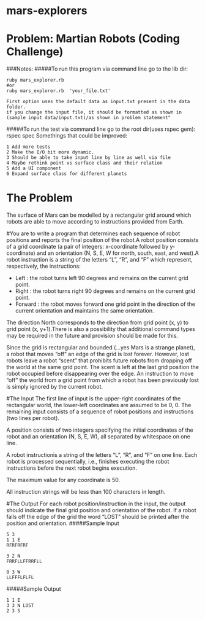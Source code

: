 # mars-explorers
# Problem: Martian Robots (Coding Challenge)

###Notes:
#####To run this program via command line go to the lib dir:
```
ruby mars_explorer.rb
#or
ruby mars_explorer.rb  'your_file.txt'

First option uses the default data as input.txt present in the data folder.
if you change the input file, it should be formatted as shown in (sample input data/input.txt)/as shown in problem statement"
```
#####To run the test via command line go to the root dir(uses rspec gem):
rspec spec
Somethings that could be improved:
```
1 Add more tests
2 Make the I/O bit more dynamic.
3 Should be able to take input line by line as well via file
4 Maybe rethink point vs surface class and their relation
5 Add a UI component
6 Expand surface class for different planets
```

# The Problem

The surface of Mars can be modelled by a rectangular grid around which robots are able to move according to instructions provided from Earth. 

#You are to write a program that
determines each sequence of robot positions and reports the final position of the robot.A robot position consists of a grid coordinate (a pair of integers: x-coordinate followed by y-coordinate) and an orientation (N, S, E, W for north, south, east, and west).A robot instruction is a string of the letters “L”, “R”, and “F” which represent, respectively, the instructions:

- Left : the robot turns left 90 degrees and remains on the current grid point.
- Right : the robot turns right 90 degrees and remains on the current grid point.
- Forward : the robot moves forward one grid point in the direction of the current orientation and maintains the same orientation.

The direction North corresponds to the direction from grid point (x, y) to grid point (x, y+1).There is also a possibility that additional command types may be required in the future and
provision should be made for this.

Since the grid is rectangular and bounded (…yes Mars is a strange planet), a robot that moves “off” an edge of the grid is lost forever. However, lost robots leave a robot “scent” that prohibits future robots from dropping off the world at the same grid point. The scent is left at the last grid position the robot occupied before disappearing over the edge. An instruction to move “off” the world from a grid point from which a robot has been previously lost is simply ignored by the current robot.

#The Input
The first line of input is the upper-right coordinates of the rectangular world, the lower-left coordinates are assumed to be 0, 0.
The remaining input consists of a sequence of robot positions and instructions (two lines per robot). 

A position consists of two integers specifying the initial coordinates of the robot and an orientation (N, S, E, W), all separated by whitespace on one line. 

A robot instructionis a string of the letters “L”, “R”, and “F” on one line.
Each robot is processed sequentially, i.e., finishes executing the robot instructions before the next robot begins execution.

The maximum value for any coordinate is 50.

All instruction strings will be less than 100 characters in length.

#The Output
For each robot position/instruction in the input, the output should indicate the final grid position and orientation of the robot. If a robot falls off the edge of the grid the word “LOST” should be printed after the position and orientation.
#####Sample Input
```
5 3
1 1 E 
RFRFRFRF

3 2 N 
FRRFLLFFRRFLL

0 3 W
LLFFFLFLFL
```
#####Sample Output
```
1 1 E
3 3 N LOST
2 3 S
```

